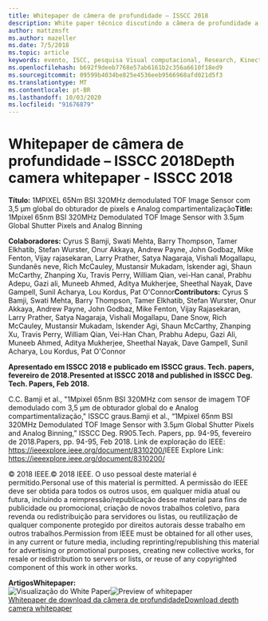 ```yaml
---
title: Whitepaper de câmera de profundidade – ISSCC 2018
description: White paper técnico discutindo a câmera de profundidade a ser utilizada no Project Kinect para Azure e na próxima versão do HoloLens.
author: mattzmsft
ms.author: mazeller
ms.date: 7/5/2018
ms.topic: article
keywords: evento, ISCC, pesquisa Visual computacional, Research, Kinect, hololens, Depth, TOF
ms.openlocfilehash: b692f9deeb7768e57ab6161b2c356a6610f18ed9
ms.sourcegitcommit: 09599b4034be825e4536eeb9566968afd021d5f3
ms.translationtype: MT
ms.contentlocale: pt-BR
ms.lasthandoff: 10/03/2020
ms.locfileid: "91676879"
---
```

# <a name="depth-camera-whitepaper---isscc-2018"></a><span data-ttu-id="e9bc7-104">Whitepaper de câmera de profundidade – ISSCC 2018</span><span class="sxs-lookup"><span data-stu-id="e9bc7-104">Depth camera whitepaper - ISSCC 2018</span></span>

<span data-ttu-id="e9bc7-105">**Título:** 1MPIXEL 65Nm BSI 320MHz demodulated TOF Image Sensor com 3,5 μm global do obturador de pixels e Analog compartimentalização</span><span class="sxs-lookup"><span data-stu-id="e9bc7-105">**Title:** 1Mpixel 65nm BSI 320MHz Demodulated TOF Image Sensor with 3.5μm Global Shutter Pixels and Analog Binning</span></span>

<span data-ttu-id="e9bc7-106">**Colaboradores:** Cyrus S Bamji, Swati Mehta, Barry Thompson, Tamer Elkhatib, Stefan Wurster, Onur Akkaya, Andrew Payne, John Godbaz, Mike Fenton, Vijay rajasekaran, Larry Prather, Satya Nagaraja, Vishali Mogallapu, Sundanês neve, Rich McCauley, Mustansir Mukadam, Iskender agi, Shaun McCarthy, Zhanping Xu, Travis Perry, William Qian, vei-Han canal, Prabhu Adepu, Gazi ali, Muneeb Ahmed, Aditya Mukherjee, Sheethal Nayak, Dave Gampell, Sunil Acharya, Lou Kordus, Pat O'Connor</span><span class="sxs-lookup"><span data-stu-id="e9bc7-106">**Contributors:** Cyrus S Bamji, Swati Mehta, Barry Thompson, Tamer Elkhatib, Stefan Wurster, Onur Akkaya, Andrew Payne, John Godbaz, Mike Fenton, Vijay Rajasekaran, Larry Prather, Satya Nagaraja, Vishali Mogallapu, Dane Snow, Rich McCauley, Mustansir Mukadam, Iskender Agi, Shaun McCarthy, Zhanping Xu, Travis Perry, William Qian, Vei-Han Chan, Prabhu Adepu, Gazi Ali, Muneeb Ahmed, Aditya Mukherjee, Sheethal Nayak, Dave Gampell, Sunil Acharya, Lou Kordus, Pat O'Connor</span></span>

<span data-ttu-id="e9bc7-107">**Apresentado em ISSCC 2018 e publicado em ISSCC graus. Tech. papers, fevereiro de 2018.**</span><span class="sxs-lookup"><span data-stu-id="e9bc7-107">**Presented at ISSCC 2018 and published in ISSCC Deg. Tech. Papers, Feb 2018.**</span></span>

<span data-ttu-id="e9bc7-108">C.</span><span class="sxs-lookup"><span data-stu-id="e9bc7-108">C.</span></span> <span data-ttu-id="e9bc7-109">Bamji et al., "1Mpixel 65nm BSI 320MHz com sensor de imagem TOF demodulado com 3,5 μm de obturador global do e Analog compartimentalização," ISSCC graus.</span><span class="sxs-lookup"><span data-stu-id="e9bc7-109">Bamji et al., “1Mpixel 65nm BSI 320MHz Demodulated TOF Image Sensor with 3.5μm Global Shutter Pixels and Analog Binning,” ISSCC Deg.</span></span> <span data-ttu-id="e9bc7-110">R905.</span><span class="sxs-lookup"><span data-stu-id="e9bc7-110">Tech.</span></span> <span data-ttu-id="e9bc7-111">Papers, pp. 94-95, fevereiro de 2018.</span><span class="sxs-lookup"><span data-stu-id="e9bc7-111">Papers, pp. 94-95, Feb 2018.</span></span> <span data-ttu-id="e9bc7-112">Link de exploração do IEEE: https://ieeexplore.ieee.org/document/8310200/</span><span class="sxs-lookup"><span data-stu-id="e9bc7-112">IEEE Explore Link: https://ieeexplore.ieee.org/document/8310200/</span></span>

<span data-ttu-id="e9bc7-113">© 2018 IEEE.</span><span class="sxs-lookup"><span data-stu-id="e9bc7-113">© 2018 IEEE.</span></span> <span data-ttu-id="e9bc7-114">O uso pessoal deste material é permitido.</span><span class="sxs-lookup"><span data-stu-id="e9bc7-114">Personal use of this material is permitted.</span></span> <span data-ttu-id="e9bc7-115">A permissão do IEEE deve ser obtida para todos os outros usos, em qualquer mídia atual ou futura, incluindo a reimpressão/republicação desse material para fins de publicidade ou promocional, criação de novos trabalhos coletivo, para revenda ou redistribuição para servidores ou listas, ou reutilização de qualquer componente protegido por direitos autorais desse trabalho em outros trabalhos.</span><span class="sxs-lookup"><span data-stu-id="e9bc7-115">Permission from IEEE must be obtained for all other uses, in any current or future media, including reprinting/republishing this material for advertising or promotional purposes, creating new collective works, for resale or redistribution to servers or lists, or reuse of any copyrighted component of this work in other works.</span></span>

<span data-ttu-id="e9bc7-116">**Artigos**</span><span class="sxs-lookup"><span data-stu-id="e9bc7-116">**Whitepaper:**</span></span><br>
<span data-ttu-id="e9bc7-117">![Visualização do White Paper](images/depth-camera-isscc.PNG)</span><span class="sxs-lookup"><span data-stu-id="e9bc7-117">![Preview of whitepaper](images/depth-camera-isscc.PNG)</span></span><br>
[<span data-ttu-id="e9bc7-118">Whitepaper de download da câmera de profundidade</span><span class="sxs-lookup"><span data-stu-id="e9bc7-118">Download depth camera whitepaper</span></span>](images/Depth-Camera-ISSCC-2018.pdf)
